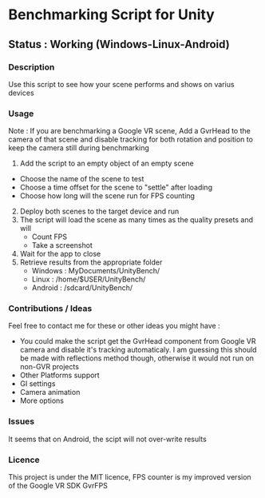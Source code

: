 # Benchmarking Script for Unity

## Status : Working (Windows-Linux-Android)

### Description
Use this script to see how your scene performs and shows on varius devices

### Usage
Note : If you are benchmarking a Google VR scene, Add a GvrHead to the camera
of that scene and disable tracking for both rotation and position to keep the
camera still during benchmarking

1. Add the script to an empty object of an empty scene
- Choose the name of the scene to test
- Choose a time offset for the scene to "settle" after loading
- Choose how long will the scene run for FPS counting
2. Deploy both scenes to the target device and run
3. The script will load the scene as many times as the quality presets and will
	- Count FPS
	- Take a screenshot
4. Wait for the app to close
5. Retrieve results from the appropriate folder
	- Windows : MyDocuments/UnityBench/
	- Linux   : /home/$USER/UnityBench/
	- Android : /sdcard/UnityBench/

### Contributions / Ideas
Feel free to contact me for these or other ideas you might have :
- You could make the script get the GvrHead component from Google VR camera and disable
it's tracking automaticaly. I am guessing this should be made with reflections method
though, otherwise it would not run on non-GVR projects
- Other Platforms support
- GI settings
- Camera animation
- More options

### Issues
It seems that on Android, the scipt will not over-write results

### Licence
This project is under the MIT licence, FPS counter is my improved version of the Google VR SDK GvrFPS
